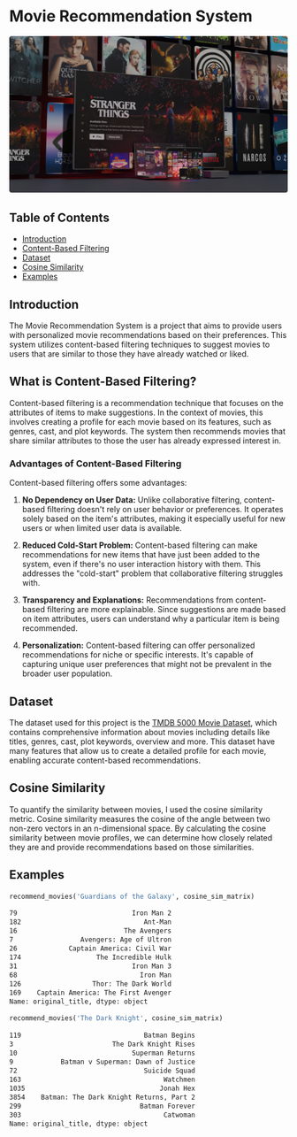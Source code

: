 # Movie Recommendation System
![Movie Recommendation](images/movieimg.png)

## Table of Contents
- [Introduction](#introduction)
- [Content-Based Filtering](#what-is-content-based-filtering)
- [Dataset](#dataset)
- [Cosine Similarity](#cosine-similarity)
- [Examples](#examples)

## Introduction
The Movie Recommendation System is a project that aims to provide users with personalized movie recommendations based on their preferences. This system utilizes content-based filtering techniques to suggest movies to users that are similar to those they have already watched or liked.

## What is Content-Based Filtering?
Content-based filtering is a recommendation technique that focuses on the attributes of items to make suggestions. In the context of movies, this involves creating a profile for each movie based on its features, such as genres, cast, and plot keywords. The system then recommends movies that share similar attributes to those the user has already expressed interest in.

### Advantages of Content-Based Filtering
Content-based filtering offers some advantages:

1. **No Dependency on User Data:** Unlike collaborative filtering, content-based filtering doesn't rely on user behavior or preferences. It operates solely based on the item's attributes, making it especially useful for new users or when limited user data is available.

2. **Reduced Cold-Start Problem:** Content-based filtering can make recommendations for new items that have just been added to the system, even if there's no user interaction history with them. This addresses the "cold-start" problem that collaborative filtering struggles with.

3. **Transparency and Explanations:** Recommendations from content-based filtering are more explainable. Since suggestions are made based on item attributes, users can understand why a particular item is being recommended.

4. **Personalization:** Content-based filtering can offer personalized recommendations for niche or specific interests. It's capable of capturing unique user preferences that might not be prevalent in the broader user population.

## Dataset
The dataset used for this project is the [TMDB 5000 Movie Dataset](https://www.kaggle.com/datasets/tmdb/tmdb-movie-metadata), which contains comprehensive information about movies including details like titles, genres, cast, plot keywords, overview and more. This dataset have many   features that allow us to create a detailed profile for each movie, enabling accurate content-based recommendations.

## Cosine Similarity
To quantify the similarity between movies, I used the cosine similarity metric. Cosine similarity measures the cosine of the angle between two non-zero vectors in an n-dimensional space. By calculating the cosine similarity between movie profiles, we can determine how closely related they are and provide recommendations based on those similarities.

## Examples
``` Python
recommend_movies('Guardians of the Galaxy', cosine_sim_matrix)
```
```
79                             Iron Man 2
182                               Ant-Man
16                           The Avengers
7                 Avengers: Age of Ultron
26             Captain America: Civil War
174                   The Incredible Hulk
31                             Iron Man 3
68                               Iron Man
126                  Thor: The Dark World
169    Captain America: The First Avenger
Name: original_title, dtype: object
```
``` Python
recommend_movies('The Dark Knight', cosine_sim_matrix)
```
```
119                               Batman Begins
3                         The Dark Knight Rises
10                             Superman Returns
9            Batman v Superman: Dawn of Justice
72                                Suicide Squad
163                                    Watchmen
1035                                  Jonah Hex
3854    Batman: The Dark Knight Returns, Part 2
299                              Batman Forever
303                                    Catwoman
Name: original_title, dtype: object
```